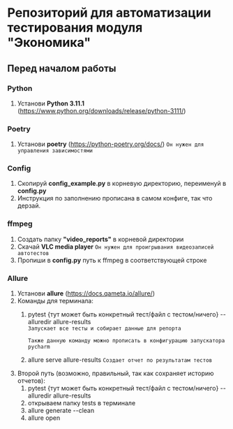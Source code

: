 # Репозиторий для автоматизации тестирования модуля "Экономика"

## Перед началом работы
### Python
1. Установи **Python 3.11.1** (https://www.python.org/downloads/release/python-3111/)


### Poetry
1. Установи **poetry** (https://python-poetry.org/docs/) `Он нужен для управления зависимостями`

### Config
1. Скопируй **config_example.py** в корневую директорию, переименуй в **config.py**
2. Инструкция по заполнению прописана в самом конфиге, так что дерзай.

### ffmpeg
1. Создать папку **"video_reports"** в корневой директории
2. Скачай **VLC media player**                           `Он нужен для проигрывания видеозаписей автотестов`
3. Пропиши в **config.py** путь к ffmpeg в соответствующей строке

### Allure
1. Установи **allure** (https://docs.qameta.io/allure/)
2. Команды для терминала:
   1. pytest {тут может быть конкретный тест/файл с тестом/ничего} --alluredir allure-results              
   `Запускает все тесты и собирает данные для репорта`
   
      `Также данную команду можно прописать в конфигурацию запускатора pycharm`
   2. allure serve allure-results                    `Создает отчет по результатам тестов`
3. Второй путь (возможно, правильный, так как сохраняет историю отчетов):
      1. pytest {тут может быть конкретный тест/файл с тестом/ничего} --alluredir allure-results
      3. открываем папку tests в терминале
      4. allure generate --clean
      5. allure open